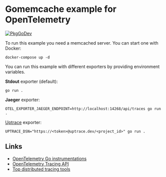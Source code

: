 # Gomemcache example for OpenTelemetry

[![PkgGoDev](https://pkg.go.dev/badge/go.opentelemetry.io/contrib/instrumentation/github.com/bradfitz/gomemcache/memcache/otelmemcache)](https://pkg.go.dev/go.opentelemetry.io/contrib/instrumentation/github.com/bradfitz/gomemcache/memcache/otelmemcache)

To run this example you need a memcached server. You can start one with Docker:

```shell
docker-compose up -d
```

You can run this example with different exporters by providing environment variables.

**Stdout** exporter (default):

```shell
go run .
```

**Jaeger** exporter:

```shell
OTEL_EXPORTER_JAEGER_ENDPOINT=http://localhost:14268/api/traces go run .
```

[Uptrace](https://github.com/uptrace/uptrace/) exporter:

```shell
UPTRACE_DSN="https://<token>@uptrace.dev/<project_id>" go run .
```

## Links

- [OpenTelemetry Go instrumentations](https://uptrace.dev/opentelemetry/instrumentations/?lang=go)
- [OpenTelemetry Tracing API](https://uptrace.dev/opentelemetry/go-tracing.html)
- [Top distributed tracing tools](https://uptrace.dev/get/compare/distributed-tracing-tools.html)
